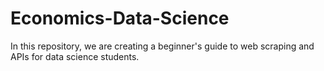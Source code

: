 # Economics-Data-Science

In this repository, we are creating a beginner's guide to web scraping and APIs for data science students.
